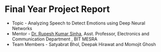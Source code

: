 # Final Year Project Report
- Topic - Analyzing Speech to Detect Emotions using Deep Neural Networks
- Mentor - [Dr. Rupesh Kumar Sinha](https://www.bitmesra.ac.in/Display_My_Profile_00983KKj893L?id=lE14yyW2NkwB%252fwcHY14%252bdQ%253d%253d), Asst. Professor, Electronics and Communication Department , BIT MESRA
- Team Members - Satyabrat Bhol, Deepak Hirawat and Momojit Ghosh
